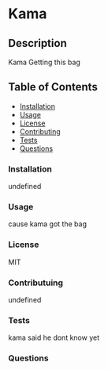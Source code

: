   # Kama

  ## Description

  Kama Getting this bag


  ## Table of Contents
  
  - [Installation](#installation)
  - [Usage](#usage)
  - [License](#license)
  - [Contributing](#contributing)
  - [Tests](#tests)
  - [Questions](#questions)

  ### Installation

  undefined

  ### Usage 

  cause kama got the bag

  ### License

  MIT


  ### Contributuing

  undefined

  ### Tests

  kama said he dont know yet

  ### Questions
 
  



  
